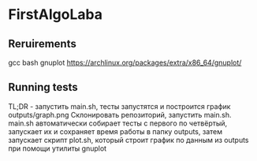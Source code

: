 # FirstAlgoLaba
## Reruirements
gcc
bash
gnuplot https://archlinux.org/packages/extra/x86_64/gnuplot/

## Running tests
TL;DR - запустить main.sh, тесты запустятся и построится график outputs/graph.png
Склонировать репозиторий, запустить main.sh. main.sh автоматически собирает тесты с первого по четвёртый, запускает их и сохраняет время работы в папку outputs, затем запускает скрипт plot.sh, который строит график по данным из outputs при помощи утилиты gnuplot

